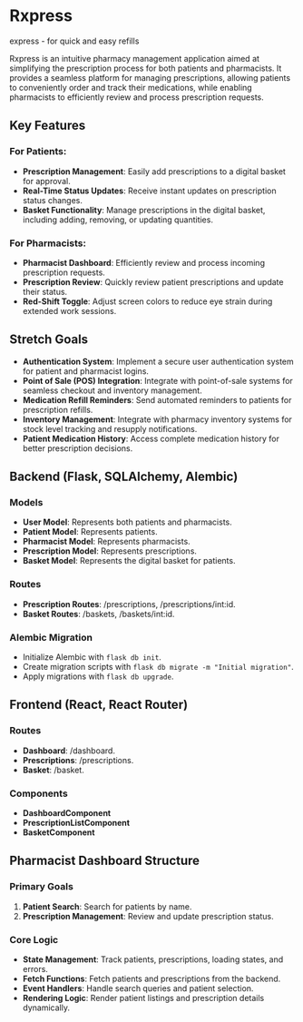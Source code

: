 # Rxpress

express - for quick and easy refills


Rxpress is an intuitive pharmacy management application aimed at simplifying the prescription process for both patients and pharmacists. It provides a seamless platform for managing prescriptions, allowing patients to conveniently order and track their medications, while enabling pharmacists to efficiently review and process prescription requests.

## Key Features

### For Patients:

- **Prescription Management**: Easily add prescriptions to a digital basket for approval.
- **Real-Time Status Updates**: Receive instant updates on prescription status changes.
- **Basket Functionality**: Manage prescriptions in the digital basket, including adding, removing, or updating quantities.

### For Pharmacists:

- **Pharmacist Dashboard**: Efficiently review and process incoming prescription requests.
- **Prescription Review**: Quickly review patient prescriptions and update their status.
- **Red-Shift Toggle**: Adjust screen colors to reduce eye strain during extended work sessions.

## Stretch Goals

- **Authentication System**: Implement a secure user authentication system for patient and pharmacist logins.
- **Point of Sale (POS) Integration**: Integrate with point-of-sale systems for seamless checkout and inventory management.
- **Medication Refill Reminders**: Send automated reminders to patients for prescription refills.
- **Inventory Management**: Integrate with pharmacy inventory systems for stock level tracking and resupply notifications.
- **Patient Medication History**: Access complete medication history for better prescription decisions.

## Backend (Flask, SQLAlchemy, Alembic)

### Models

- **User Model**: Represents both patients and pharmacists.
- **Patient Model**: Represents patients.
- **Pharmacist Model**: Represents pharmacists.
- **Prescription Model**: Represents prescriptions.
- **Basket Model**: Represents the digital basket for patients.

### Routes

- **Prescription Routes**: /prescriptions, /prescriptions/int:id.
- **Basket Routes**: /baskets, /baskets/int:id.

### Alembic Migration

- Initialize Alembic with `flask db init`.
- Create migration scripts with `flask db migrate -m "Initial migration"`.
- Apply migrations with `flask db upgrade`.

## Frontend (React, React Router)

### Routes

- **Dashboard**: /dashboard.
- **Prescriptions**: /prescriptions.
- **Basket**: /basket.

### Components

- **DashboardComponent**
- **PrescriptionListComponent**
- **BasketComponent**

## Pharmacist Dashboard Structure

### Primary Goals

1. **Patient Search**: Search for patients by name.
2. **Prescription Management**: Review and update prescription status.

### Core Logic

- **State Management**: Track patients, prescriptions, loading states, and errors.
- **Fetch Functions**: Fetch patients and prescriptions from the backend.
- **Event Handlers**: Handle search queries and patient selection.
- **Rendering Logic**: Render patient listings and prescription details dynamically.
